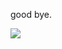 good bye.

<img src="https://komarev.com/ghpvc/?username=hausemasterissue&color=brightgreen">
<!---
HausemasterIssue/HausemasterIssue is a ✨ special ✨ repository because its `README.md` (this file) appears on your GitHub profile.
You can click the Preview link to take a look at your changes.
--->
